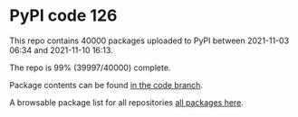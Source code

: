 # PyPI code 126

This repo contains 40000 packages uploaded to PyPI between 
2021-11-03 06:34 and 2021-11-10 16:13.

The repo is 99% (39997/40000) complete.

Package contents can be found [in the code branch](https://github.com/pypi-data/pypi-mirror-126/tree/code/packages).

A browsable package list for all repositories [all packages here](https://pypi-data.github.io/website/repositories/pypi-mirror-126).


